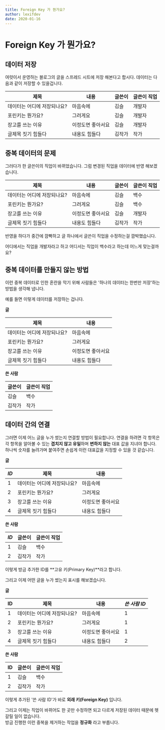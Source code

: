 ```yaml
---
title: Foreign Key 가 뭔가요?
author: lexifdev
date: 2020-01-16
---
```


# Foreign Key 가 뭔가요?

## 데이터 저장
여럿이서 운영하는 블로그의 글을 스프레드 시트에 저장 해본다고 합시다. 데이터는 다음과 같이 저장할 수 있을겁니다.

| 제목                 | 내용          | 글쓴이 | 글쓴이 직업 |
|---------------------|--------------|------|----------|
| 데이터는 어디에 저장되나요? | 마음속에       | 김슬  | 개발자     |
| 포린키는 뭔가요?        | 그러게요        | 김슬  | 개발자     |
| 장고를 쓰는 이유        | 이정도면 좋아서요 | 김슬   | 개발자     |
| 글제목 짓기 힘들다       | 내용도 힘들다    | 김작가 | 작가      |


## 중복 데이터의 문제
그러다가 한 글쓴이의 직업이 바뀌었습니다. 그럼 변경된 직업을 데이터에 반영 해보겠습니다.

| 제목                 | 내용          | 글쓴이 | 글쓴이 직업 |
|---------------------|--------------|------|----------|
| 데이터는 어디에 저장되나요? | 마음속에       | 김슬  | 백수      |
| 포린키는 뭔가요?        | 그러게요        | 김슬  | 백수      |
| 장고를 쓰는 이유        | 이정도면 좋아서요 | 김슬  | 개발자     |
| 글제목 짓기 힘들다       | 내용도 힘들다    | 김작가 | 작가      |

반영을 하다가 중간에 깜빡하고 글 하나에서 글쓴이 직업을 수정하는걸 깜박했습니다.

어디에서는 직업을 개발자라고 하고 어디서는 직업이 백수라고 하는데 어느게 맞는걸까요?


## 중복 데이터를 만들지 않는 방법
이런 중복 데이터로 인한 혼란을 막기 위해 사람들은 '하나의 데이터는 한번만 저장'하는 방법을 생각해 냅니다.

예를 들면 이렇게 데이터를 저장하는 겁니다.

**글**

| 제목                 | 내용           |
|---------------------|--------------|
| 데이터는 어디에 저장되나요? | 마음속에       |
| 포린키는 뭔가요?         | 그러게요       |
| 장고를 쓰는 이유         | 이정도면 좋아서요 |
| 글제목 짓기 힘들다       | 내용도 힘들다    |

**쓴 사람**

| 글쓴이 | 글쓴이 직업 |
|------|----------|
| 김슬  | 백수      |
| 김작가 | 작가      |


## 데이터 간의 연결
그러면 이제 어느 글을 누가 썼는지 연결할 방법이 필요합니다.
연결을 하려면 각 항목은 각 항목을 알아볼 수 있는 **겹치지 않고 유일**하며 **변하지 않는** 대표 값을 지녀야 합니다.
하나씩 숫자를 늘려가며 붙여주면 손쉽게 이런 대표값을 지정할 수 있을 것 같습니다.

**글**

|*ID*| 제목                 | 내용           |
|----|---------------------|--------------|
|  1 | 데이터는 어디에 저장되나요? | 마음속에       |
|  2 | 포린키는 뭔가요?         | 그러게요       |
|  3 | 장고를 쓰는 이유         | 이정도면 좋아서요 |
|  4 | 글제목 짓기 힘들다       | 내용도 힘들다    |

**쓴 사람**

|*ID*| 글쓴이 | 글쓴이 직업 |
|----|------|----------|
|  1 | 김슬  | 백수      |
|  2 | 김작가 | 작가      |
  
이렇게 방금 추가한 ID를 **고유 키(Primary Key)**라고 합니다.

그리고 이제 어떤 글을 누가 썼는지 표시를 해보겠습니다.


**글**

| ID | 제목                 | 내용           |*쓴 사람 ID*| 
|----|---------------------|--------------|----------|
|  1 | 데이터는 어디에 저장되나요? | 마음속에       |   1      |
|  2 | 포린키는 뭔가요?         | 그러게요       |   1      |
|  3 | 장고를 쓰는 이유         | 이정도면 좋아서요 |   1      |
|  4 | 글제목 짓기 힘들다       | 내용도 힘들다    |   2      |

**쓴 사람**

| ID | 글쓴이 | 글쓴이 직업 |
|----|------|----------|
|  1 | 김슬  | 백수      |
|  2 | 김작가 | 작가      |



이렇게 추가된 '쓴 사람 ID'가 바로 **외래 키(Foreign Key)** 입니다.

그리고 이제는 직업이 바뀌어도 한 곳만 수정하면 되고 다르게 저장된 데이터 때문에 헷갈릴 일이 없습니다.  
방금 진행한 이런 중복을 제거하는 작업을 **정규화** 라고 부릅니다.
